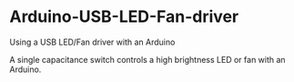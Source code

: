 # Arduino-USB-LED-Fan-driver
Using a USB LED/Fan driver with an Arduino

A single capacitance switch controls a high brightness LED or fan with an Arduino.
